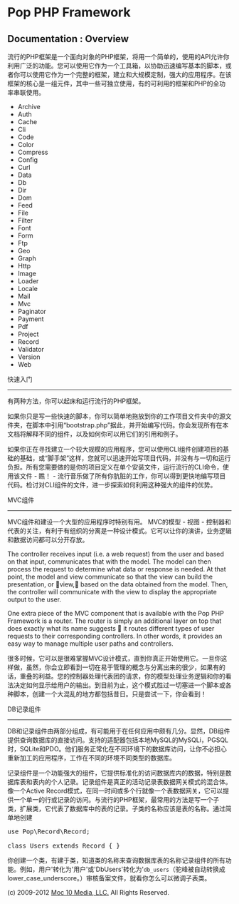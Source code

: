 Pop PHP Framework
=================

Documentation : Overview
------------------------

流行的PHP框架是一个面向对象的PHP框架，将用一个简单的，使用的API允许你利用广泛的功能。您可以使用它作为一个工具箱，以协助迅速编写基本的脚本，或者你可以使用它作为一个完整的框架，建立和大规模定制，强大的应用程序。在该框架的核心是一组元件，其中一些可独立使用，有的可利用的框架和PHP的全功率串联使用。


* Archive
* Auth
* Cache
* Cli
* Code
* Color
* Compress
* Config
* Curl
* Data
* Db
* Dir
* Dom
* Feed
* File
* Filter
* Font
* Form
* Ftp
* Geo
* Graph
* Http
* Image
* Loader
* Locale
* Mail
* Mvc
* Paginator
* Payment
* Pdf
* Project
* Record
* Validator
* Version
* Web

快速入门

----------

有两种方法，你可以起床和运行流行的PHP框架。


如果你只是写一些快速的脚本，你可以简单地拖放到你的工作项目文件夹中的源文件夹，在脚本中引用“bootstrap.php”据此，并开始编写代码。你会发现所有在本文档将解释不同的组件，以及如何你可以用它们的引用和例子。


如果你正在寻找建立一个较大规模的应用程序，您可以使用CLI组件创建项目的基础的基础，或“脚手架”这样，您就可以迅速开始写项目代码，并没有与一切和运行负担。所有您需要做的是你的项目定义在单个安装文件，运行流行的CLI命令，使用该文件 - 瞧！ - 流行音乐做了所有你肮脏的工作，你可以得到更快地编写项目代码。检讨对CLI组件的文件，进一步探索如何利用这种强大的组件的优势。

MVC组件

-----------------

MVC组件和建设一个大型的应用程序时特别有用。 MVC的模型 - 视图 - 控制器和代表的关注，有利于有组织的分离是一种设计模式。它可以让你的演讲，业务逻辑和数据访问都可以分开存放。


The controller receives input (i.e. a web request) from the user and based on that input, communicates that with the model. The model can then process the request to determine what data or response is needed. At that point, the model and view communicate so that the view can build the presentation, or view, based on the data obtained from the model. Then, the controller will communicate with the view to display the appropriate output to the user.

One extra piece of the MVC component that is available with the Pop PHP Framework is a router. The router is simply an additional layer on top that does exactly what its name suggests  it routes different types of user requests to their corresponding controllers. In other words, it provides an easy way to manage multiple user paths and controllers.

很多时候，它可以是很难掌握MVC设计模式，直到你真正开始使用它。一旦你这样做，虽然，你会立即看到一切在易于管理的概念与分离出来的很少，如果有的话，重叠的利益。您的控制器处理代表团的请求，你的模型处理业务逻辑和你的看法决定如何显示给用户的输出。到目前为止，这个模式胜过一切塞进一个脚本或各种脚本，创建一个大混乱的地方都包括昔日。只是尝试一下，你会看到！


DB记录组件

--------------------------

DB和记录组件由两部分组成，有可能用于在任何应用中颇有几分。显然，DB组件提供查询数据库的直接访问。支持的适配器包括本地MySQL的MySQLi，PGSQL时，SQLite和PDO。他们服务正常化在不同环境下的数据库访问，让你不必担心重新加工的应用程序，工作在不同的环境不同类型的数据库。


记录组件是一个功能强大的组件，它提供标准化的访问数据库内的数据，特别是数据库表和表内的个人记录。记录组件是真正的活动记录表数据网关模式的混合体。像一个Active Record模式，在同一时间或多个行就像一个表数据网关，它可以提供一个单一的行或记录的访问。与流行的PHP框架，最常用的方法是写一个子类，扩展类，它代表了数据库中的表的记录。子类的名称应该是表的名称。通过简单地创建


<pre>
use Pop\Record\Record;

class Users extends Record { }
</pre>

你创建一个类，有建于类，知道类的名称来查询数据库表的名称记录组件的所有功能。例如，用户'转化为'用户'或'DbUsers'转化为'`db_users`（驼峰被自动转换成lower_case_underscore。）审核备案文件，就看你怎么可以微调子表类。

(c) 2009-2012 [Moc 10 Media, LLC.](http://www.moc10media.com) All Rights Reserved.
